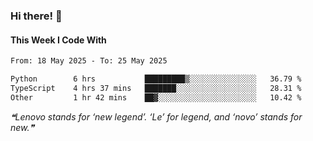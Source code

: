 ### Hi there! 👋

#### This Week I Code With
<!--START_SECTION:waka-->

```txt
From: 18 May 2025 - To: 25 May 2025

Python        6 hrs           █████████▒░░░░░░░░░░░░░░░   36.79 %
TypeScript    4 hrs 37 mins   ███████░░░░░░░░░░░░░░░░░░   28.31 %
Other         1 hr 42 mins    ██▓░░░░░░░░░░░░░░░░░░░░░░   10.42 %
```

<!--END_SECTION:waka-->

<!--STARTS_HERE_QUOTE_README-->
<i>❝Lenovo stands for ‘new legend’. ‘Le’ for legend, and ‘novo’ stands for new.❞</i>
<!--ENDS_HERE_QUOTE_README-->
